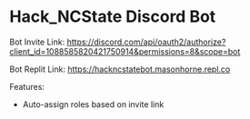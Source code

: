 # Hack_NCState Discord Bot

Bot Invite Link: https://discord.com/api/oauth2/authorize?client_id=1088585820421750914&permissions=8&scope=bot

Bot Replit Link:
https://hackncstatebot.masonhorne.repl.co

Features:
- Auto-assign roles based on invite link

